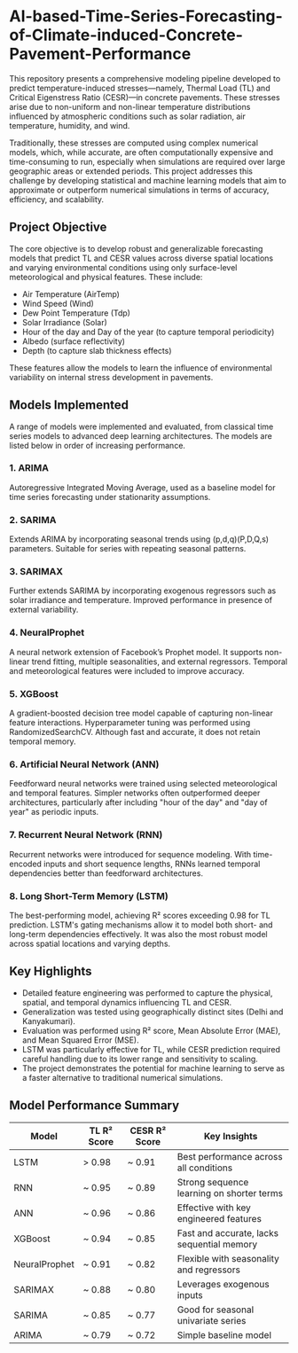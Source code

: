 # AI-based-Time-Series-Forecasting-of-Climate-induced-Concrete-Pavement-Performance

This repository presents a comprehensive modeling pipeline developed to predict temperature-induced stresses—namely, Thermal Load (TL) and Critical Eigenstress Ratio (CESR)—in concrete pavements. These stresses arise due to non-uniform and non-linear temperature distributions influenced by atmospheric conditions such as solar radiation, air temperature, humidity, and wind.

Traditionally, these stresses are computed using complex numerical models, which, while accurate, are often computationally expensive and time-consuming to run, especially when simulations are required over large geographic areas or extended periods. This project addresses this challenge by developing statistical and machine learning models that aim to approximate or outperform numerical simulations in terms of accuracy, efficiency, and scalability.

## Project Objective

The core objective is to develop robust and generalizable forecasting models that predict TL and CESR values across diverse spatial locations and varying environmental conditions using only surface-level meteorological and physical features. These include:

- Air Temperature (AirTemp)
- Wind Speed (Wind)
- Dew Point Temperature (Tdp)
- Solar Irradiance (Solar)
- Hour of the day and Day of the year (to capture temporal periodicity)
- Albedo (surface reflectivity)
- Depth (to capture slab thickness effects)

These features allow the models to learn the influence of environmental variability on internal stress development in pavements.

## Models Implemented

A range of models were implemented and evaluated, from classical time series models to advanced deep learning architectures. The models are listed below in order of increasing performance.

### 1. ARIMA

Autoregressive Integrated Moving Average, used as a baseline model for time series forecasting under stationarity assumptions.

### 2. SARIMA

Extends ARIMA by incorporating seasonal trends using (p,d,q)(P,D,Q,s) parameters. Suitable for series with repeating seasonal patterns.

### 3. SARIMAX

Further extends SARIMA by incorporating exogenous regressors such as solar irradiance and temperature. Improved performance in presence of external variability.

### 4. NeuralProphet

A neural network extension of Facebook’s Prophet model. It supports non-linear trend fitting, multiple seasonalities, and external regressors. Temporal and meteorological features were included to improve accuracy.

### 5. XGBoost

A gradient-boosted decision tree model capable of capturing non-linear feature interactions. Hyperparameter tuning was performed using RandomizedSearchCV. Although fast and accurate, it does not retain temporal memory.

### 6. Artificial Neural Network (ANN)

Feedforward neural networks were trained using selected meteorological and temporal features. Simpler networks often outperformed deeper architectures, particularly after including "hour of the day" and "day of year" as periodic inputs.

### 7. Recurrent Neural Network (RNN)

Recurrent networks were introduced for sequence modeling. With time-encoded inputs and short sequence lengths, RNNs learned temporal dependencies better than feedforward architectures.

### 8. Long Short-Term Memory (LSTM)

The best-performing model, achieving R² scores exceeding 0.98 for TL prediction. LSTM's gating mechanisms allow it to model both short- and long-term dependencies effectively. It was also the most robust model across spatial locations and varying depths.

## Key Highlights

- Detailed feature engineering was performed to capture the physical, spatial, and temporal dynamics influencing TL and CESR.
- Generalization was tested using geographically distinct sites (Delhi and Kanyakumari).
- Evaluation was performed using R² score, Mean Absolute Error (MAE), and Mean Squared Error (MSE).
- LSTM was particularly effective for TL, while CESR prediction required careful handling due to its lower range and sensitivity to scaling.
- The project demonstrates the potential for machine learning to serve as a faster alternative to traditional numerical simulations.


## Model Performance Summary

| Model         | TL R² Score | CESR R² Score | Key Insights                             |
|---------------|-------------|----------------|-------------------------------------------|
| LSTM          | > 0.98      | ~ 0.91         | Best performance across all conditions    |
| RNN           | ~ 0.95      | ~ 0.89         | Strong sequence learning on shorter terms |
| ANN           | ~ 0.96      | ~ 0.86         | Effective with key engineered features    |
| XGBoost       | ~ 0.94      | ~ 0.85         | Fast and accurate, lacks sequential memory|
| NeuralProphet | ~ 0.91      | ~ 0.82         | Flexible with seasonality and regressors  |
| SARIMAX       | ~ 0.88      | ~ 0.80         | Leverages exogenous inputs                |
| SARIMA        | ~ 0.85      | ~ 0.77         | Good for seasonal univariate series       |
| ARIMA         | ~ 0.79      | ~ 0.72         | Simple baseline model                     |


